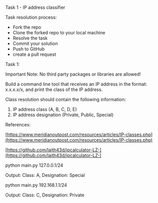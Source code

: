  Task 1 - IP address classifier

Task resolution process:

* Fork the repo
* Clone the forked repo to your local machine
* Resolve the task
* Commit your solution
* Push to GitHub
* create a pull request

Task 1:

Important Note: No third party packages or libraries are allowed!

Build a command line tool that receives an IP address in the format: x.x.x.x/x, and print the class of the IP address.

Class resolution should contain the following information:
1. IP address class (A, B, C, D, E)
2. IP address designation (Private, Public, Special)

References:

[https://www.meridianoutpost.com/resources/articles/IP-classes.php](https://www.meridianoutpost.com/resources/articles/IP-classes.php)

[https://github.com/laith43d/ipcalculator-LZ-](https://github.com/laith43d/ipcalculator-LZ-)


python main.py 127.0.0.1/24

Output: Class: A, Designation: Special


python main.py 192.168.1.1/24

Output: Class: C, Designation: Private
